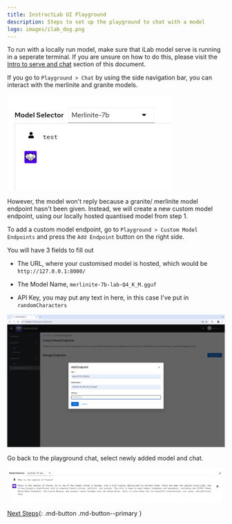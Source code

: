 ```yaml
---
title: InstructLab UI Playground
description: Steps to set up the playground to chat with a model
logo: images/ilab_dog.png
---
```


To run with a locally run model, make sure that iLab model serve is running in a seperate terminal. If you are unsure on how to do this, please visit the [Intro to serve and chat](/getting-started/serve_and_chat/) section of this document.

If you go to `Playground > Chat` by using the side navigation bar, you can interact with the merlinite and granite models. 

![UI No Model Response](../images/user-interface/ui_no_model_response.png)

However, the model won't reply because a granite/ merlinite model endpoint hasn't been given. Instead, we will create a new custom model endpoint, using our locally hosted quantised model from step 1.

To add a custom model endpoint, go to `Playground > Custom Model Endpoints` and press the `Add Endpoint` button on the right side. 

You will have 3 fields to fill out

* The URL, where your customised model is hosted, which would be `http://127.0.0.1:8000/`

* The Model Name, `merlinite-7b-lab-Q4_K_M.gguf`

* API Key, you may put any text in here, in this case I've put in `randomCharacters`

![UI Custom Model Endpoint](../images/user-interface/ui_custom_model_endpoint.png)

Go back to the playground chat, select newly added model and chat.

![UI Model Response](../images/user-interface/ui_model_response.png)

[Next Steps](/user-interface/skills_knowledge_contributions/){: .md-button .md-button--primary }

